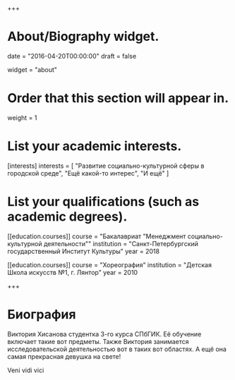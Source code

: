 +++
# About/Biography widget.

date = "2016-04-20T00:00:00"
draft = false

widget = "about"

# Order that this section will appear in.
weight = 1

# List your academic interests.
[interests]
  interests = [
    "Развитие социально-культурной сферы в городской среде",
    "Ещё какой-то интерес",
    "И ещё"
  ]

# List your qualifications (such as academic degrees).
[[education.courses]]
  course = "Бакалавриат \"Менеджмент социально-культурной деятельности\""
  institution = "Санкт-Петербургский государственный Институт Культуры"
  year = 2018

[[education.courses]]
  course = "Хореография"
  institution = "Детская Школа искусств №1, г. Лянтор"
  year = 2010

 
+++

# Биография

Виктория Хисанова студентка 3-го курса СПбГИК. Её обучение включает такие вот предметы. Также Виктория занимается исследовательской деятельностью вот в таких вот областях. А ещё она самая прекрасная девушка на свете!

Veni vidi vici
